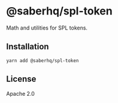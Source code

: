 # @saberhq/spl-token

Math and utilities for SPL tokens.

## Installation

```
yarn add @saberhq/spl-token
```

## License

Apache 2.0
